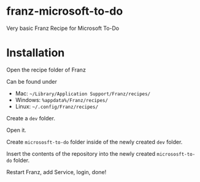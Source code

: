 # franz-microsoft-to-do
Very basic Franz Recipe for Microsoft To-Do

# Installation
Open the recipe folder of Franz

Can be found under

* Mac: `~/Library/Application Support/Franz/recipes/`
* Windows: `%appdata%/Franz/recipes/`
* Linux: `~/.config/Franz/recipes/`

Create a `dev` folder.

Open it.

Create `micrososft-to-do` folder inside of the newly created `dev` folder.

Insert the contents of the repository into the newly created `micrososft-to-do` folder.

Restart Franz, add Service, login, done!
